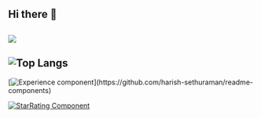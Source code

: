 ## Hi there 👋
![](https://komarev.com/ghpvc/?username=your-github-username&color=red)
- 
![Top Langs](https://github-readme-stats.vercel.app/api/top-langs/?username=TomW03&theme=tokyonight)
-

[![Experience component](https://readme-components.vercel.app/api?component=experience&company=DEVK")](https://github.com/harish-sethuraman/readme-components)

[![StarRating Component](https://readme-components.vercel.app/api?component=star-rating&skill=docker3&text=4)](https://github.com/harish-sethuraman/readme-components)
<!--
**TomW03/TomW03** is a ✨ _special_ ✨ repository because its `README.md` (this file) appears on your GitHub profile.

Here are some ideas to get you started:

- 🔭 I’m currently working on ...
- 🌱 I’m currently learning ...
- 👯 I’m looking to collaborate on ...
- 🤔 I’m looking for help with ...
- 💬 Ask me about ...
- 📫 How to reach me: ...
- 😄 Pronouns: ...
- ⚡ Fun fact: ...
-->
